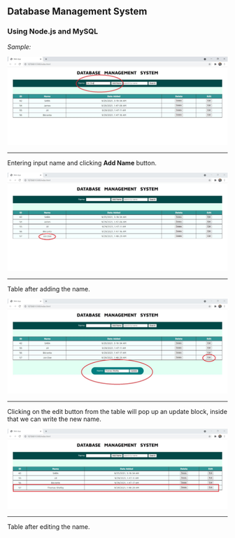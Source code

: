 ## Database Management System
### Using Node.js and MySQL


*Sample:*

![Input](https://raw.githubusercontent.com/BikrantaS/CRUD-Tutorial/v1/sample/input.jpg "Taking Input")
***
Entering input name and clicking **Add Name** button.



![Input](https://raw.githubusercontent.com/BikrantaS/CRUD-Tutorial/v1/sample/updatedDB.jpg "Taking Input")
***
Table after adding the name.




![Input](https://raw.githubusercontent.com/BikrantaS/CRUD-Tutorial/v1/sample/updatebutton.jpg "Taking Input")
***
Clicking on the edit button from the table will pop up an update block, inside that we can write the new name.




![Input](https://raw.githubusercontent.com/BikrantaS/CRUD-Tutorial/v1/sample/updatedTable.jpg "Taking Input")
***
Table after editing the name.








